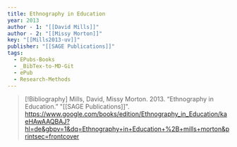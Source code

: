 ```yaml
---
title: Ethnography in Education
year: 2013
author - 1: "[[David Mills]]"
author - 2: "[[Missy Morton]]"
key: "[[Mills2013-uv]]"
publisher: "[[SAGE Publications]]"
tags:
  - EPubs-Books
  - _BibTex-to-MD-Git
  - ePub
  - Research-Methods
---
```


> [!Bibliography]
> Mills, David, Missy Morton. 2013. “Ethnography in Education.” "[[SAGE Publications]]". https://www.google.com/books/edition/Ethnography_in_Education/kaeHAwAAQBAJ?hl=de&gbpv=1&dq=Ethnography+in+Education+%2B+mills+morton&printsec=frontcover